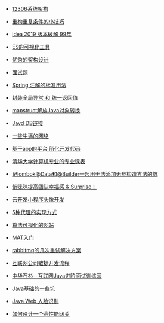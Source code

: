 - [12306系统架构](https://mp.weixin.qq.com/s/ZYS7UwgX1fli_rn1DA0b0g)
- [重构重复条件的小技巧](https://juejin.im/post/5e12a59d5188253abf5cdd43)
- [idea 2019 版本破解 99年](https://www.jianshu.com/p/de2209161358)
- [ES的可视化工具](https://www.jianshu.com/p/54e04b5b5ce2)
- [优秀的架构设计](https://mp.weixin.qq.com/s/00GtrLGNCFIbFy4gh2Ce2Q)
- [面试题](https://juejin.im/entry/5e99444b51882573a509b691)
- [Spring 注解的标准用法](https://mrbird.cc/deepin-springboot-autoconfig.html)
- [封装全局异常 和 统一返回值](https://www.jianshu.com/p/3f3d9e8d1efa)
- [mapstruct解放Java对象转换
](https://blog.csdn.net/w605283073/article/details/107371462)

- [Javd DB链接](
https://blog.csdn.net/shushugood/article/details/79925150)


- [一些牛逼的网络](https://mp.weixin.qq.com/s/WqvNalUNLP-IEkpFapJbKQ)

- [基于aop的平台 简化开发代码](https://gitee.com/dibo_software/diboot)

- [清华大学计算机专业的专业课表](https://www.tsinghua.edu.cn/wenjian/bkzy2020_28.pdf)

- [记lombok@Data和@Builder一起用无法添加无参构造方法的坑](https://blog.csdn.net/w605283073/article/details/89221853)

- [悄咪咪提高团队幸福感 & Surprise！](https://juejin.im/post/6860262796618268680)


- [云开发小程序头像开发](https://github.com/hi-our/hi-face)

- [5种代理的实现方式](https://juejin.im/post/6883647726639120397#heading-6)

- [算法可视化的网站](https://mp.weixin.qq.com/s/j9r3o-vs546nS6IeHRHnzQ)

- [MAT入门](https://juejin.cn/post/6908665391136899079)
- [rabbitmq的几次重试解决方案](https://my.oschina.net/dengfuwei/blog/1595047)

- [互联网公司敏捷开发流程](https://juejin.cn/post/6913716768796213261)

- [中华石杉--互联网Java进阶面试训练营](https://gitee.com/shishan100/Java-Interview-Advanced)

- [Java基础的一些坑](https://juejin.cn/post/6915949956327014407#comment)

- [Java Web 人脸识别](https://zhuanlan.zhihu.com/p/111530728)
- [如何设计一个高性能网关](https://www.cnblogs.com/2YSP/p/14223892.html)